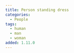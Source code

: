 ```yaml
---
title: Person standing dress
categories:
  - People
tags:
  - human
  - man
  - woman
added: 1.11.0
---
```


